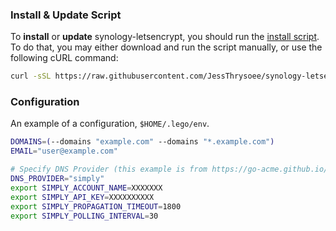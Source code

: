 ### Install & Update Script

To **install** or **update** synology-letsencrypt, you should run the [install script](install.sh). To do that, you may either download and run the script manually, or use the following cURL command:

```sh
curl -sSL https://raw.githubusercontent.com/JessThrysoee/synology-letsencrypt/master/install.sh | bash
```


### Configuration

An example of a configuration, `$HOME/.lego/env`.

```sh
DOMAINS=(--domains "example.com" --domains "*.example.com")
EMAIL="user@example.com"

# Specify DNS Provider (this example is from https://go-acme.github.io/lego/dns/simply/)
DNS_PROVIDER="simply"
export SIMPLY_ACCOUNT_NAME=XXXXXXX
export SIMPLY_API_KEY=XXXXXXXXXX
export SIMPLY_PROPAGATION_TIMEOUT=1800
export SIMPLY_POLLING_INTERVAL=30
```





